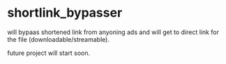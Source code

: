 # shortlink_bypasser
will bypaas shortened link from anyoning ads and will get to direct link for the file (downloadable/streamable).

future project will start soon.
